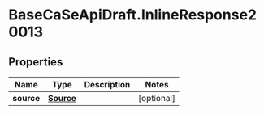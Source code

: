 # BaseCaSeApiDraft.InlineResponse20013

## Properties
Name | Type | Description | Notes
------------ | ------------- | ------------- | -------------
**source** | [**Source**](Source.md) |  | [optional] 
